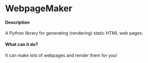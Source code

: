 # WebpageMaker

#### Description
A Python library for generating (rendering) static HTML web pages.

#### What can it do?
It can make lots of webpages and render them for you!